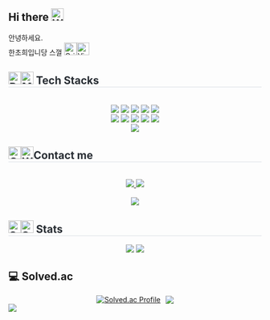 ## Hi there <img src="https://raw.githubusercontent.com/Tarikul-Islam-Anik/Telegram-Animated-Emojis/main/People/Waving%20Hand.webp" alt="Waving Hand" width="25" height="25" />
안녕하세요. <br>
한초희입니당 스껄 <img src="https://raw.githubusercontent.com/Tarikul-Islam-Anik/Telegram-Animated-Emojis/main/Smileys/Grinning%20Cat.webp" alt="Grinning Cat" width="25" height="25" /><img src="https://raw.githubusercontent.com/Tarikul-Islam-Anik/Telegram-Animated-Emojis/main/People/Victory%20Hand.webp" alt="Victory Hand" width="25" height="25" />

<div style="text-align: left;">
    <h2 style="border-bottom: 1px solid #d8dee4; color: #282d33;"> <img src="https://raw.githubusercontent.com/Tarikul-Islam-Anik/Telegram-Animated-Emojis/main/Smileys/Robot.webp" alt="Robot" width="25" height="25" /><img src="https://raw.githubusercontent.com/Tarikul-Islam-Anik/Telegram-Animated-Emojis/main/Objects/Musical%20Note.webp" alt="Musical Note" width="25" height="25" /> Tech Stacks </h2> <br> 
    <div  align= "center"> <img src="https://img.shields.io/badge/Android-3DDC84?style=for-the-badge&logo=Android&logoColor=white">
          <img src="https://img.shields.io/badge/Apache Tomcat-F8DC75?style=for-the-badge&logo=Apache Tomcat&logoColor=white">
          <img src="https://img.shields.io/badge/Figma-F24E1E?style=for-the-badge&logo=Figma&logoColor=white">
          <img src="https://img.shields.io/badge/Flutter-02569B?style=for-the-badge&logo=Flutter&logoColor=white">
          <img src="https://img.shields.io/badge/Github-181717?style=for-the-badge&logo=Github&logoColor=white">
          <br/><img src="https://img.shields.io/badge/HTML5-E34F26?style=for-the-badge&logo=HTML5&logoColor=white">
          <img src="https://img.shields.io/badge/MySQL-4479A1?style=for-the-badge&logo=MySQL&logoColor=white">
          <img src="https://img.shields.io/badge/Node.js-339933?style=for-the-badge&logo=Node.js&logoColor=white">
          <img src="https://img.shields.io/badge/Notion-000000?style=for-the-badge&logo=Notion&logoColor=white">
          <img src="https://img.shields.io/badge/Slack-4A154B?style=for-the-badge&logo=Slack&logoColor=white">
          <br/><img src="https://img.shields.io/badge/Trello-0052CC?style=for-the-badge&logo=Trello&logoColor=white">
          </div>
</div>

<div style="text-align: left;">
    <h2 style="border-bottom: 1px solid #d8dee4; color: #282d33;"><img src="https://raw.githubusercontent.com/Tarikul-Islam-Anik/Telegram-Animated-Emojis/main/People/Call%20Me%20Hand.webp" alt="Call Me Hand" width="25" height="25" /><img src="https://raw.githubusercontent.com/Tarikul-Islam-Anik/Telegram-Animated-Emojis/main/People/Woman%20Technologist.webp" alt="Woman Technologist" width="25" height="25" />Contact me </h2> <br> 
    <div align= "center"> <a href=https://www.instagram.com/b1ess_u_/> <img src="https://img.shields.io/badge/Instagram-E4405F?style=for-the-badge&logo=Instagram&logoColor=white&link=https://www.instagram.com/b1ess_u_/"> </a>
         <a href=https://blog.naver.com/91ut0> <img src="https://img.shields.io/badge/Naver Blog-03C75A?style=for-the-badge&logo=Naver&logoColor=white&link=https://blog.naver.com/91ut0"> </a>
    </div>  
    <br> 
    <div align= "center"> <a href="https://hits.seeyoufarm.com"> <img src="https://hits.seeyoufarm.com/api/count/incr/badge.svg?url=https%3A%2F%2Fgithub.com%2Fcherror%2F&count_bg=%23000000&title_bg=%23000000&icon=github.svg&icon_color=%23FFFFFF&title=GitHub&edge_flat=false"/></a>
    </div> 
</div>

<div style="text-align: left;"> 
    <h2 style="border-bottom: 1px solid #d8dee4; color: #282d33;"> <img src="https://raw.githubusercontent.com/Tarikul-Islam-Anik/Telegram-Animated-Emojis/main/Smileys/Star%20Struck.webp" alt="Star Struck" width="25" height="25" /><img src="https://raw.githubusercontent.com/Tarikul-Islam-Anik/Telegram-Animated-Emojis/main/Animals%20and%20Nature/Shamrock.webp" alt="Shamrock" width="25" height="25" /> Stats </h2> 
    <div align= "center"> 
        <img src="https://github-readme-stats.vercel.app/api?username=cherror&bg_color=60,ffebeb,fffcf0&title_color=864152&text_color=864152"/>  
        <img src="https://github-readme-stats.vercel.app/api/top-langs/?username=cherror&layout=compact&bg_color=60,ffebeb,fffcf0&title_color=864152&text_color=864152"/>
    </div>
</div>
    <h2>💻 Solved.ac</h2>
<div align="center">
    <div style="display: flex; justify-content: center; align-items: center; gap: 10px;">
        <a href="https://solved.ac/cherror">
            <img src="http://mazassumnida.wtf/api/v2/generate_badge?boj=cherror" alt="Solved.ac Profile">
        </a>
        <img src="http://mazandi.herokuapp.com/api?handle=cherror&theme=warm"/>
    </div>
</div>

<a href="https://github.com/devxb/gitanimals">
  <img src="https://render.gitanimals.org/farms/{cherror}"/>
</a>
